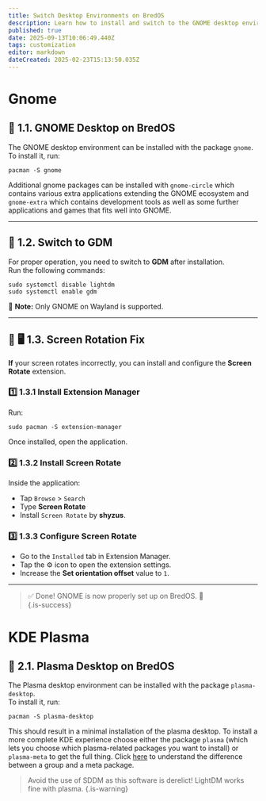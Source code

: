 ```yaml
---
title: Switch Desktop Environments on BredOS
description: Learn how to install and switch to the GNOME desktop environment on BredOS
published: true
date: 2025-09-13T10:06:49.440Z
tags: customization
editor: markdown
dateCreated: 2025-02-23T15:13:50.035Z
---
```


# Gnome
## 🎨 1.1. GNOME Desktop on BredOS

The GNOME desktop environment can be installed with the package `gnome`.  
To install it, run:

```
pacman -S gnome
```

Additional gnome packages can be installed with `gnome-circle` which contains various extra applications extending the GNOME ecosystem and `gnome-extra` which contains development tools as well as some further applications and games that fits well into GNOME.

---

## 🔄 1.2. Switch to GDM

For proper operation, you need to switch to **GDM** after installation.  
Run the following commands:

```
sudo systemctl disable lightdm
sudo systemctl enable gdm
```

📝 **Note:** Only GNOME on Wayland is supported.

---

## 🔄 🖥️ 1.3. Screen Rotation Fix

**If** your screen rotates incorrectly, you can install and configure the **Screen Rotate** extension.

### 1️⃣ 1.3.1 Install Extension Manager

Run:

```
sudo pacman -S extension-manager
```

Once installed, open the application.

### 2️⃣ 1.3.2 Install Screen Rotate

Inside the application:

- Tap `Browse` > `Search`
- Type **Screen Rotate**
- Install `Screen Rotate` by **shyzus**.

### 3️⃣ 1.3.3 Configure Screen Rotate

- Go to the `Installed` tab in Extension Manager.
- Tap the ⚙️ icon to open the extension settings.
- Increase the **Set orientation offset** value to `1`.

---

> ✅ Done! GNOME is now properly set up on BredOS. 🚀  
{.is-success}

# KDE Plasma
## 🎨 2.1. Plasma Desktop on BredOS
The Plasma desktop environment can be installed with the package `plasma-desktop`.  
To install it, run:

```
pacman -S plasma-desktop
```

This should result in a minimal installation of the plasma desktop. To install a more complete KDE experience choose either the package `plasma` (which lets you choose which plasma-related packages you want to install) or `plasma-meta` to get the full thing. Click [here](https://wiki.archlinux.org/title/Meta_package_and_package_group) to understand the difference between a group and a meta package.

> Avoid the use of SDDM as this software is derelict! LightDM works fine with plasma.
{.is-warning}
